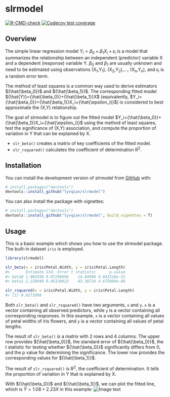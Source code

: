 
<!-- README.md is generated from README.Rmd. Please edit that file -->

# slrmodel

<!-- badges: start -->

[![R-CMD-check](https://github.com/lyvqian/slrmodel/actions/workflows/R-CMD-check.yaml/badge.svg)](https://github.com/lyvqian/slrmodel/actions/workflows/R-CMD-check.yaml)
[![Codecov test
coverage](https://codecov.io/gh/lyvqian/slrmodel/branch/main/graph/badge.svg)](https://app.codecov.io/gh/lyvqian/slrmodel?branch=main)
<!-- badges: end -->

## Overview

The simple linear regression model
$Y_i={\beta_0}+{\beta_1}X_i+{\epsilon_i}$ is a model that summarizes the
relationship between an independent (predictor) variable X and a
dependent (response) variable Y. ${\beta_0}$ and ${\beta_1}$ are usually
unknown and need to be estimated using observations
(X<sub>1</sub>,Y<sub>1</sub>), (X<sub>2</sub>,Y<sub>2</sub>),…,
(X<sub>n</sub>,Y<sub>n</sub>), and ${\epsilon_i}$ is a random error
term.

The method of least squares is a common way used to derive estimators
${\hat{\beta_0}}$ and ${\hat{\beta_1}}$. The corresponding fitted model
${\hat{Y}}={\hat{\beta_0}}+{\hat{\beta_1}}X$ (equivalently,
$Y_i={\hat{\beta_0}}+{\hat{\beta_1}}X_i+{\hat{\epsilon_i}}$) is
considered to best approximate the (X,Y) relationship.

The goal of slrmodel is to figure out the fitted model
$Y_i={\hat{\beta_0}}+{\hat{\beta_1}}X_i+{\hat{\epsilon_i}}$ using the
method of least squares, test the significance of (X,Y) association, and
compute the proportion of variation in Y that can be explained by X.

- `slr_beta()` creates a matrix of key coefficients of the fitted model.
- `slr_rsquared()` calculates the coefficient of determination
  R<sup>2</sup>.

## Installation

You can install the development version of slrmodel from
[GitHub](https://github.com/) with:

``` r
# install.packages("devtools")
devtools::install_github("lyvqian/slrmodel") 
```

You can also install the package with vignettes:

``` r
# install.packages("devtools")
devtools::install_github("lyvqian/slrmodel", build_vignettes = T)
```

## Usage

This is a basic example which shows you how to use the slrmodel package.
The built-in dataset `iris` is employed.

``` r
library(slrmodel)

slr_beta(x = iris$Petal.Width, y = iris$Petal.Length)
#>       Estimate Std. Error t statistic      p-value
#> beta0 1.083558 0.07296696    14.84998 4.043318e-31
#> beta1 2.229940 0.05139623    43.38724 4.675004e-86

slr_rsquared(x = iris$Petal.Width, y = iris$Petal.Length)
#> [1] 0.9271098
```

Both `slr_beta()` and `slr_rsquared()` have two arguments, `x` and `y`.
`x` is a vector containing all observed predictors, while `y` is a
vector containing all corresponding responses. In this example, `x` is a
vector containing all values of petal widths of iris flowers, and `y` is
a vector containing all values of petal lengths.

The result of `slr_beta()` is a matrix with 2 rows and 4 columns. The
upper row provides ${\hat{\beta_0}}$, the standard error of
${\hat{\beta_0}}$, the t statistic for testing whether ${\hat{\beta_0}}$
significantly differs from 0, and the p value for determining the
significance. The lower row provides the corresponding values for
${\hat{\beta_1}}$.

The result of `slr_rsquared()` is R<sup>2</sup>, the coefficient of
determination. It tells the proportion of variation in Y that is
explained by X.

With ${\hat{\beta_0}}$ and ${\hat{\beta_1}}$, we can plot the fitted
line, which is ${\hat{Y}}=1.08+2.23X$ in this example: ![Image
text](https://github.com/lyvqian/slrmodel/raw/966ab6c6d02df3051a7209f65406d8c561e646f4/man/figures/README-unnamed-chunk-3-1.png)
